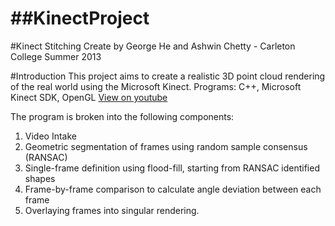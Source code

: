 ##KinectProject
=============

#Kinect Stitching
Create by George He and Ashwin Chetty - Carleton College Summer 2013

#Introduction
This project aims to create a realistic 3D point cloud rendering of the real world using the Microsoft Kinect.
Programs: C++, Microsoft Kinect SDK, OpenGL
[View on youtube](https://www.youtube.com/watch?v=aTB151ramo8&)

The program is broken into the following components:
1. Video Intake
2. Geometric segmentation of frames using random sample consensus (RANSAC)
3. Single-frame definition using flood-fill, starting from RANSAC identified shapes
4. Frame-by-frame comparison to calculate angle deviation between each frame
5. Overlaying frames into singular rendering.


